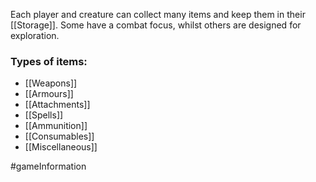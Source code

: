 Each player and creature can collect many items and keep them in their [[Storage]]. Some have a combat focus, whilst others are designed for exploration.

### Types of items:
- [[Weapons]]
- [[Armours]]
- [[Attachments]]
- [[Spells]]
- [[Ammunition]]
- [[Consumables]]
- [[Miscellaneous]]

#gameInformation 